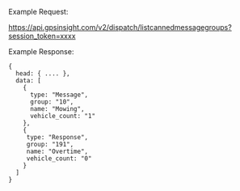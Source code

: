 Example Request:

https://api.gpsinsight.com/v2/dispatch/listcannedmessagegroups?session_token=xxxx

Example Response:

    {
      head: { .... },
      data: [
        {
          type: "Message",
          group: "10",
          name: "Mowing",
          vehicle_count: "1"
        },
        {
         type: "Response",
         group: "191",
         name: "Overtime",
         vehicle_count: "0"
        }
      ]
    }
